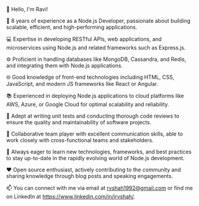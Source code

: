 👋 Hello, I'm Ravi!

🚀 8 years of experience as a Node.js Developer, passionate about building scalable, efficient, and high-performing applications.

💻 Expertise in developing RESTful APIs, web applications, and microservices using Node.js and related frameworks such as Express.js.

⚙️ Proficient in handling databases like MongoDB, Cassandra, and Redis, and integrating them with Node.js applications.

🌐 Good knowledge of front-end technologies including HTML, CSS, JavaScript, and modern JS frameworks like React or Angular.

📚 Experienced in deploying Node.js applications to cloud platforms like AWS, Azure, or Google Cloud for optimal scalability and reliability.

🧪 Adept at writing unit tests and conducting thorough code reviews to ensure the quality and maintainability of software projects.

🤝 Collaborative team player with excellent communication skills, able to work closely with cross-functional teams and stakeholders.

🌱 Always eager to learn new technologies, frameworks, and best practices to stay up-to-date in the rapidly evolving world of Node.js development.

❤️ Open source enthusiast, actively contributing to the community and sharing knowledge through blog posts and speaking engagements.

📫 You can connect with me via email at rvshah1992@gmail.com or find me on LinkedIn at https://www.linkedin.com/in/irvshah/.
